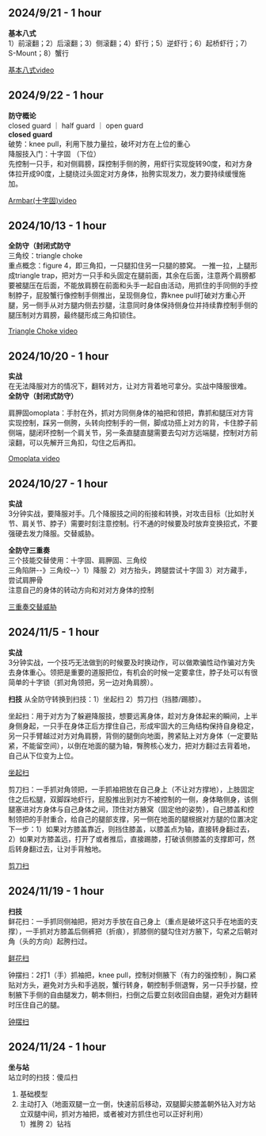 ## 2024/9/21 - 1 hour  
**基本八式**  
1）前滚翻；2）后滚翻；3）侧滚翻；4）虾行；5）逆虾行；6）起桥虾行；7）S-Mount；8）蟹行  
  
[基本八式video](https://www.bilibili.com/video/BV1Mk4y1p7h5/?vd_source=93891b72d03f240d275d6323d98b24ae
)  

## 2024/9/22 - 1 hour  
**防守概论**  
closed guard ｜ half guard ｜ open guard  
**closed guard**  
破势：knee pull，利用下肢力量拉，破坏对方在上位的重心  
降服技入门：十字固 （下位）  
先控制一只手，和对侧肩膀，踩控制手侧的胯，用虾行实现旋转90度，和对方身体拉开成90度，上腿绕过头固定对方身体，抬胯实现发力，发力要持续缓慢施加。  

[Armbar(十字固)video](https://www.bilibili.com/video/BV1cosTeLES3/?spm_id_from=333.999.0.0&vd_source=93891b72d03f240d275d6323d98b24ae)  
  
## 2024/10/13 - 1 hour  
**全防守（封闭式防守**  
三角绞：triangle choke  
重点概念：figure 4，即三角扣，一只腿扣住另一只腿的膝窝。 一推一拉，上腿形成triangle trap，把对方一只手和头固定在腿前面，其余在后面，注意两个肩膀都要被腿压在后面，不能放肩膀在前面和头手一起自由活动，用抓住的手同侧的手控制脖子，屁股蟹行像控制手侧推出，呈现侧身位，靠knee pull打破对方重心开腿，另一侧手从对方腿内侧去抄腿，注意同时身体保持侧身位并持续靠控制手侧的腿压制对方肩膀，最终腿形成三角扣锁住。  
  
[Triangle Choke video](https://www.bilibili.com/video/BV1qKHWekEiY/?spm_id_from=333.999.0.0&vd_source=93891b72d03f240d275d6323d98b24ae)  
  
## 2024/10/20 - 1 hour  
**实战**  
在无法降服对方的情况下，翻转对方，让对方背着地可拿分。实战中降服很难。  
**全防守（封闭式防守）**  

肩胛固omoplata：手肘在外，抓对方同侧身体的袖把和领把，靠抓和腿压对方背实现控制，踩另一侧胯，头转向控制手的一侧，脚成功搭上对方的背，卡住脖子前侧端，腿闭环控制一个肩关节，另一条直腿直腿需要去勾对方远端腿，控制对方前滚翻，可以先解开三角扣，勾住之后再扣。  
  
[Omoplata video](https://www.bilibili.com/video/BV1Qi4JePEQQ/?spm_id_from=333.999.0.0&vd_source=93891b72d03f240d275d6323d98b24ae)    

## 2024/10/27 - 1 hour 
**实战**   
3分钟实战，要降服对手。几个降服技之间的衔接和转换，对攻击目标（比如肘关节、肩关节、脖子）需要时刻注意控制。行不通的时候要及时放弃变换招式，不要强硬去发力降服。交替威胁。
   
**全防守三重奏**    
三个技能交替使用：十字固、肩胛固、三角绞    
三角陷阱--》三角绞--〉1）降服 2）对方抬头，跨腿尝试十字固 3）对方藏手，尝试肩胛骨    
注意自己的身体的转动方向和对对方身体的控制  
  
[三重奏交替威胁](https://www.bilibili.com/video/BV1K1t5e2EWd/?spm_id_from=333.999.0.0)  

## 2024/11/5 - 1 hour  
**实战**  
3分钟实战，一个技巧无法做到的时候要及时换动作，可以做欺骗性动作骗对方失去身体重心。领把是重要的道服把位，有机会的时候一定要拿住，脖子处可以有很简单的十字锁（抓对角领把，另一边对角肩膀）。  
  
**扫技**
从全防守转换到扫技：1）坐起扫 2）剪刀扫（挡膝/踢膝）。
  
坐起扫：用于对方为了躲避降服技，想要远离身体，趁对方身体起来的瞬间，上半身侧身起，一只手在身体正后方撑住自己，形成牢固大的三角结构保持自身稳定，另一只手臂越过对方对角肩膀，背侧的腿倒向地面，胯紧贴上对方身体（一定要贴紧，不能留空间），以倒在地面的腿为轴，臀胯核心发力，把对方翻过去背着地，自己从下位变为上位。  
  
[坐起扫](https://www.bilibili.com/video/BV1Lbsze9EP7?spm_id_from=333.788.videopod.sections&vd_source=93891b72d03f240d275d6323d98b24ae)  

剪刀扫：一手抓对角领把，一手抓袖把放在自己身上（不让对方撑地），上肢固定住之后松腿，双脚踩地虾行，屁股推出到对方不被控制的一侧，身体略侧身，该侧腿塞进对方身体与自己身体之间，顶住对方腋窝（固定他的姿势），自己膝盖和控制领把的手肘重合，给自己的腿部支撑，另一侧在地面的腿根据对方腿的位置决定下一步：1）如果对方膝盖靠近，则挡住膝盖，以膝盖点为轴，直接转身翻过去，2）如果对方膝盖远，打开了或者推后，直接踢膝，打破该侧膝盖的支撑即可，然后转身翻过去，让对手背触地。  

[剪刀扫](https://www.bilibili.com/video/BV1J52EYuEGY?spm_id_from=333.788.videopod.sections&vd_source=93891b72d03f240d275d6323d98b24ae)  
  
  
## 2024/11/19 - 1 hour  
**扫技**  
鲜花扫：一手抓同侧袖把，把对方手放在自己身上（重点是破坏这只手在地面的支撑），一手抓对方膝盖后侧裤把（折痕），抓膝侧的腿勾住对方腋下，勾紧之后朝对角（头的方向）起胯扫过。  

[鲜花扫](https://www.bilibili.com/video/BV1mm2wYrEGB/?spm_id_from=333.999.0.0)  

钟摆扫：2打1（手）抓袖把，knee pull，控制对侧腋下（有力的强控制），胸口紧贴对方头，避免对方头和手逃脱，蟹行转身，朝控制手侧退臀，另一只手抄腿，控制腋下手侧的自由腿发力，朝本侧扫，扫倒之后要立刻收回自由腿，避免对方翻转时压住自己的腿。  

[钟摆扫](https://www.bilibili.com/video/BV1Si2uYAEiY?spm_id_from=333.788.videopod.sections)
  
  
## 2024/11/24 - 1 hour  
**坐与站**  
站立时的扫技：傻瓜扫  
1. 基础模型
2. 主动打入（地面双腿一立一倒，快速前后移动，双腿脚尖膝盖朝外钻入对方站立双腿中间，抓对方袖把，或者被对方抓住也可以正好利用）  
   1）推胯
   2）钻裆

